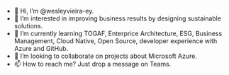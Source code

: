 - 👋 Hi, I’m @wesleyvieira-ey.
- 👀 I’m interested in improving business results by designing sustainable solutions.
- 🌱 I’m currently learning TOGAF, Enterprice Architecture, ESG, Business Management, Cloud Native, Open Source, developer experience with Azure and GitHub.
- 💞️ I’m looking to collaborate on projects about Microsoft Azure.
- 📫 How to reach me? Just drop a message on Teams.

<!---
wesleyvieira-ey/wesleyvieira-ey is a ✨ special ✨ repository because its `README.md` (this file) appears on your GitHub profile.
You can click the Preview link to take a look at your changes.
--->
